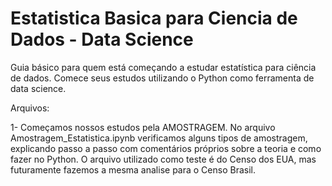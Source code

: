 # Estatistica Basica para Ciencia de Dados - Data Science 
Guia básico para quem está começando a estudar estatística para ciência de dados.
Comece seus estudos utilizando o Python como ferramenta de data science.


Arquivos:


1- Começamos nossos estudos pela AMOSTRAGEM. No arquivo Amostragem_Estatistica.ipynb verificamos alguns tipos de amostragem, explicando passo a passo com comentários próprios sobre a teoria e como fazer no Python. O arquivo utilizado como teste é do Censo dos EUA, mas futuramente fazemos a mesma analise para o Censo Brasil.
 

